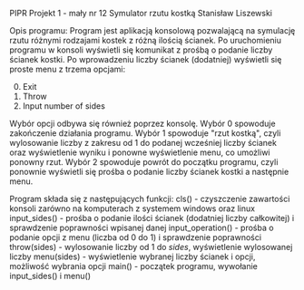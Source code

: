 PIPR Projekt 1 - mały nr 12
Symulator rzutu kostką
Stanisław Liszewski

Opis programu:
Program jest aplikacją konsolową pozwalającą na symulację rzutu różnymi rodzajami kostek z różną ilością ścianek. Po uruchomieniu programu w konsoli wyświetli się komunikat z prośbą o podanie liczby ścianek kostki. Po wprowadzeniu liczby ścianek (dodatniej) wyświetli się proste menu z trzema opcjami:

0. Exit
1. Throw
2. Input number of sides

Wybór opcji odbywa się również poprzez konsolę.
Wybór 0 spowoduje zakończenie działania programu. 
Wybór 1 spowoduje "rzut kostką", czyli wylosowanie liczby z zakresu od 1 do podanej wcześniej liczby ścianek oraz wyświetlenie wyniku i ponowne wyświetlenie menu, co umożliwi ponowny rzut.
Wybór 2 spowoduje powrót do początku programu, czyli ponownie wyświetli się prośba o podanie liczby ścianek kostki a następnie menu.

Program składa się z następujących funkcji:
cls() - czyszczenie zawartości konsoli zarówno na komputerach z systemem windows oraz linux
input_sides() - prośba o podanie ilości ścianek (dodatniej liczby całkowitej) i sprawdzenie poprawności wpisanej danej
input_operation() - prośba o podanie opcji z menu (liczba od 0 do 1) i sprawdzenie poprawności
throw(sides) - wylosowanie liczby od 1 do *sides*, wyświetlenie wylosowanej liczby
menu(sides) - wyświetlenie wybranej liczby ścianek i opcji, możliwość wybrania opcji
main() - początek programu, wywołanie input_sides() i menu()
